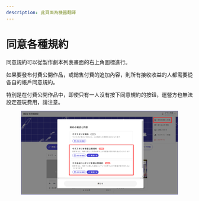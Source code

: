 ```yaml
---
description: 此頁面為機器翻譯
---
```


# 同意各種規約

同意規約可以從製作劇本列表畫面的右上角圖標進行。

如果要發布付費公開作品，或銷售付費的追加內容，則所有接收收益的人都需要從各自的帳戶同意規約。

特別是在付費公開作品中，即使只有一人沒有按下同意規約的按鈕，運營方也無法設定遊玩費用，請注意。

<figure><img src="../.gitbook/assets/image (102).png" alt=""><figcaption></figcaption></figure>
